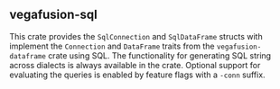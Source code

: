 ## vegafusion-sql
This crate provides the `SqlConnection` and `SqlDataFrame` structs with implement the `Connection` and `DataFrame` traits from the `vegafusion-dataframe` crate using SQL.  The functionality for generating SQL string across dialects is always available in the crate. Optional support for evaluating the queries is enabled by feature flags with a `-conn` suffix.
